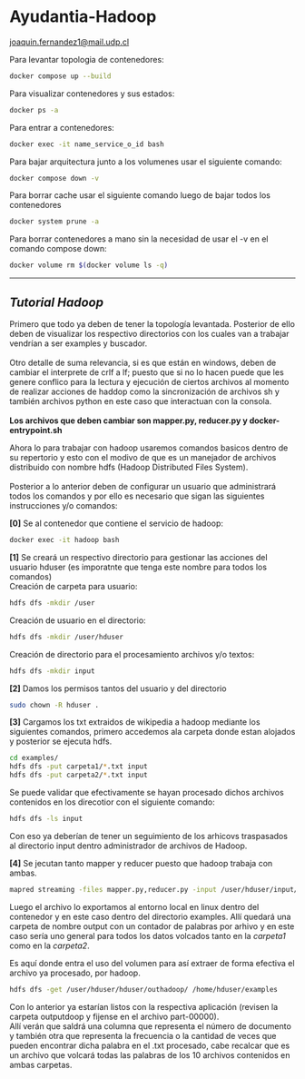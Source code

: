 # Ayudantia-Hadoop
joaquin.fernandez1@mail.udp.cl

Para levantar topologia de contenedores:
```sh
docker compose up --build
```
Para visualizar contenedores y sus estados:
```sh
docker ps -a
```
Para entrar a contenedores:
```sh
docker exec -it name_service_o_id bash
```
Para bajar arquitectura junto a los volumenes usar el siguiente comando:
```sh
docker compose down -v
```
Para borrar cache usar el siguiente comando luego de bajar todos los contenedores
```sh
docker system prune -a
```
Para borrar contenedores a mano sin la necesidad de usar el -v en el comando compose down:
```sh
docker volume rm $(docker volume ls -q)
```

---
## *Tutorial Hadoop*

Primero que todo ya deben de tener la topología levantada. Posterior de ello deben de visualizar los respectivo directorios con los cuales van a trabajar vendrían a ser examples y buscador. \
\
Otro detalle de suma relevancia, si es que están en windows, deben de cambiar el interprete de crlf a lf; puesto que si no lo hacen puede que les genere conflico para la lectura y ejecución de ciertos archivos al momento de realizar acciones de haddop como la sincronización de archivos sh y también archivos python en este caso que interactuan con la consola.\
\
**Los archivos que deben cambiar son mapper.py, reducer.py y docker-entrypoint.sh** 

Ahora  lo para trabajar con hadoop usaremos comandos basicos dentro de su repertorio y esto con el modivo de que es un manejador de archivos distribuido con nombre hdfs (Hadoop Distributed Files System). \
\
Posterior a lo anterior deben de configurar un usuario que administrará todos los comandos y por ello es necesario que sigan las siguientes instrucciones y/o comandos:

**[0]** Se al contenedor que contiene el servicio de hadoop:
```sh
docker exec -it hadoop bash
```
**[1]** Se creará un respectivo directorio para gestionar las acciones del usuario hduser (es imporatnte que tenga este nombre para todos los comandos)\
Creación de carpeta para usuario:
```sh
hdfs dfs -mkdir /user
```
Creación de usuario en el directorio:
```sh
hdfs dfs -mkdir /user/hduser
```
Creación de directorio para el procesamiento archivos y/o textos:
```sh
hdfs dfs -mkdir input
```
**[2]** Damos los permisos tantos del usuario y del directorio
```sh
sudo chown -R hduser .
```
**[3]** Cargamos los txt extraidos de wikipedia a hadoop mediante los siguientes comandos, primero accedemos ala carpeta donde estan alojados y posterior se ejecuta hdfs.
```sh
cd examples/
hdfs dfs -put carpeta1/*.txt input
hdfs dfs -put carpeta2/*.txt input
```
Se puede validar que efectivamente se hayan procesado dichos archivos contenidos en los direcotior con el siguiente comando:
```sh
hdfs dfs -ls input
```
Con eso ya deberían de tener un seguimiento de los arhicovs traspasados al directorio input dentro administrador de archivos de Hadoop.

**[4]** Se jecutan tanto mapper y reducer puesto que hadoop trabaja con ambas.
```sh
mapred streaming -files mapper.py,reducer.py -input /user/hduser/input/*.txt -output hduser/outhadoop/ -mapper ./mapper.py -reducer ./reducer.py
```
Luego el archivo lo exportamos al entorno local en linux dentro del contenedor y en este caso dentro del directorio examples. Allí quedará una carpeta de nombre output con un contador de palabras por arhivo y en este caso sería uno general para todos los datos volcados tanto en la *carpeta1* como en la *carpeta2*. 

Es aquí donde entra el uso del volumen para así extraer de forma efectiva el archivo ya procesado, por hadoop.
```sh
hdfs dfs -get /user/hduser/hduser/outhadoop/ /home/hduser/examples
```

Con lo anterior ya estarían listos con la respectiva aplicación (revisen la carpeta outputdoop y fijense en el archivo part-00000). \
Allí verán que saldrá una columna que representa el número de documento y también otra que representa la frecuencia o la cantidad de veces que pueden encontrar dicha palabra en el .txt procesado, cabe recalcar que es un archivo que volcará todas las palabras de los 10 archivos contenidos en ambas carpetas.
